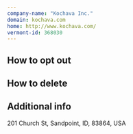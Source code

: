 ```yaml
---
company-name: "Kochava Inc."
domain: kochava.com
home: http://www.kochava.com/
vermont-id: 368030
---
```

## How to opt out




## How to delete




## Additional info




201 Church St, Sandpoint, ID, 83864, USA













